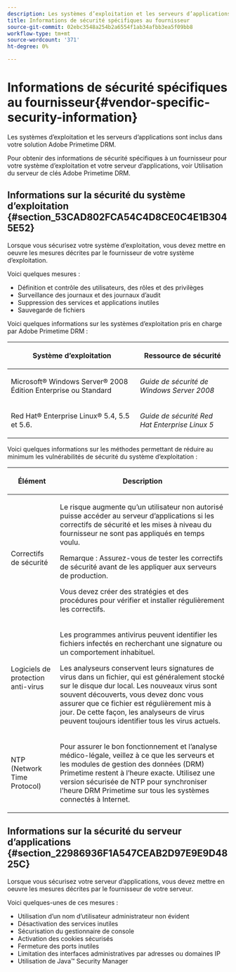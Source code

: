 ```yaml
---
description: Les systèmes d’exploitation et les serveurs d’applications sont inclus dans votre solution Adobe Primetime DRM.
title: Informations de sécurité spécifiques au fournisseur
source-git-commit: 02ebc3548a254b2a6554f1ab34afbb3ea5f09bb8
workflow-type: tm+mt
source-wordcount: '371'
ht-degree: 0%

---
```


# Informations de sécurité spécifiques au fournisseur{#vendor-specific-security-information}

Les systèmes d’exploitation et les serveurs d’applications sont inclus dans votre solution Adobe Primetime DRM.

Pour obtenir des informations de sécurité spécifiques à un fournisseur pour votre système d’exploitation et votre serveur d’applications, voir Utilisation du serveur de clés Adobe Primetime DRM.

## Informations sur la sécurité du système d’exploitation {#section_53CAD802FCA54C4D8CE0C4E1B3045E52}

Lorsque vous sécurisez votre système d’exploitation, vous devez mettre en oeuvre les mesures décrites par le fournisseur de votre système d’exploitation.

Voici quelques mesures :

* Définition et contrôle des utilisateurs, des rôles et des privilèges
* Surveillance des journaux et des journaux d’audit
* Suppression des services et applications inutiles
* Sauvegarde de fichiers

Voici quelques informations sur les systèmes d’exploitation pris en charge par Adobe Primetime DRM :

<table frame="all" colsep="1" rowsep="1" class="+ topic/table adobe-d/table " id="table_ugl_kjz_n4"> 
 <thead class="- topic/thead "> 
  <tr rowsep="1" class="- topic/row "> 
   <th colname="1" class="- topic/entry entry"> <p class="- topic/p ">Système d’exploitation </p> </th> 
   <th colname="2" class="- topic/entry entry"> <p class="- topic/p ">Ressource de sécurité </p> </th> 
  </tr> 
 </thead>
 <tbody class="- topic/tbody "> 
  <tr rowsep="1" class="- topic/row "> 
   <td colname="1" class="- topic/entry "> <p class="- topic/p ">Microsoft® Windows Server® 2008 Édition Enterprise ou Standard </p> </td> 
   <td colname="2" class="- topic/entry "> <p class="- topic/p "><i class="+ topic/ph hi-d/i ">Guide de sécurité de Windows Server 2008</i> </p> </td> 
  </tr> 
  <tr rowsep="0" class="- topic/row "> 
   <td colname="1" class="- topic/entry "> <p class="- topic/p ">Red Hat® Enterprise Linux® 5.4, 5.5 et 5.6. </p> </td> 
   <td colname="2" class="- topic/entry "> <p class="- topic/p "><i class="+ topic/ph hi-d/i ">Guide de sécurité Red Hat Enterprise Linux 5</i> </p> </td> 
  </tr> 
 </tbody> 
</table>

Voici quelques informations sur les méthodes permettant de réduire au minimum les vulnérabilités de sécurité du système d’exploitation :

<table frame="all" colsep="1" rowsep="1" class="+ topic/table adobe-d/table " id="table_whl_kjz_n4"> 
 <thead class="- topic/thead "> 
  <tr rowsep="1" class="- topic/row "> 
   <th colname="1" class="- topic/entry entry"> <p class="- topic/p ">Élément </p> </th> 
   <th colname="2" class="- topic/entry entry"> <p class="- topic/p ">Description </p> </th> 
  </tr> 
 </thead>
 <tbody class="- topic/tbody "> 
  <tr rowsep="1" class="- topic/row "> 
   <td colname="1" class="- topic/entry "> <p class="- topic/p ">Correctifs de sécurité </p> </td> 
   <td colname="2" class="- topic/entry "> <p class="- topic/p ">Le risque augmente qu’un utilisateur non autorisé puisse accéder au serveur d’applications si les correctifs de sécurité et les mises à niveau du fournisseur ne sont pas appliqués en temps voulu. </p> <p>Remarque : Assurez-vous de tester les correctifs de sécurité avant de les appliquer aux serveurs de production. </p> <p class="- topic/p ">Vous devez créer des stratégies et des procédures pour vérifier et installer régulièrement les correctifs. </p> </td> 
  </tr> 
  <tr rowsep="1" class="- topic/row "> 
   <td colname="1" class="- topic/entry "> <p class="- topic/p ">Logiciels de protection anti-virus </p> </td> 
   <td colname="2" class="- topic/entry "> <p class="- topic/p ">Les programmes antivirus peuvent identifier les fichiers infectés en recherchant une signature ou un comportement inhabituel. </p> <p>Les analyseurs conservent leurs signatures de virus dans un fichier, qui est généralement stocké sur le disque dur local. Les nouveaux virus sont souvent découverts, vous devez donc vous assurer que ce fichier est régulièrement mis à jour. De cette façon, les analyseurs de virus peuvent toujours identifier tous les virus actuels. </p> </td> 
  </tr> 
  <tr rowsep="0" class="- topic/row "> 
   <td colname="1" class="- topic/entry "> <p class="- topic/p ">NTP (Network Time Protocol) </p> </td> 
   <td colname="2" class="- topic/entry "> <p class="- topic/p ">Pour assurer le bon fonctionnement et l’analyse médico-légale, veillez à ce que les serveurs et les modules de gestion des données (DRM) Primetime restent à l’heure exacte. Utilisez une version sécurisée de NTP pour synchroniser l’heure DRM Primetime sur tous les systèmes connectés à Internet. </p> </td> 
  </tr> 
 </tbody> 
</table>

## Informations sur la sécurité du serveur d’applications {#section_22986936F1A547CEAB2D97E9E9D4825C}

Lorsque vous sécurisez votre serveur d’applications, vous devez mettre en oeuvre les mesures décrites par le fournisseur de votre serveur.

Voici quelques-unes de ces mesures :

* Utilisation d’un nom d’utilisateur administrateur non évident
* Désactivation des services inutiles
* Sécurisation du gestionnaire de console
* Activation des cookies sécurisés
* Fermeture des ports inutiles
* Limitation des interfaces administratives par adresses ou domaines IP
* Utilisation de Java™ Security Manager
